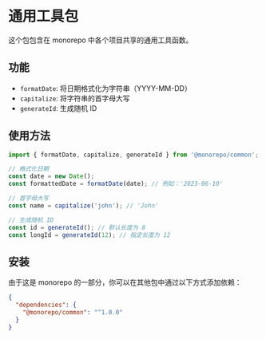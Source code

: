 # 通用工具包

这个包包含在 monorepo 中各个项目共享的通用工具函数。

## 功能

- `formatDate`: 将日期格式化为字符串（YYYY-MM-DD）
- `capitalize`: 将字符串的首字母大写
- `generateId`: 生成随机 ID

## 使用方法

```typescript
import { formatDate, capitalize, generateId } from '@monorepo/common';

// 格式化日期
const date = new Date();
const formattedDate = formatDate(date); // 例如：'2023-06-10'

// 首字母大写
const name = capitalize('john'); // 'John'

// 生成随机 ID
const id = generateId(); // 默认长度为 8
const longId = generateId(12); // 指定长度为 12
```

## 安装

由于这是 monorepo 的一部分，你可以在其他包中通过以下方式添加依赖：

```json
{
  "dependencies": {
    "@monorepo/common": "^1.0.0"
  }
}
```
